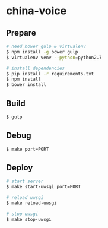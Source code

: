 china-voice
===========


Prepare
-------

```Bash
# need bower gulp & virtualenv
$ npm install -g bower gulp
$ virtualenv venv --python=python2.7

# install dependencies
$ pip install -r requirements.txt
$ npm install
$ bower install
```


Build
-------

```Bash
$ gulp
```


Debug
-----

```Bash
$ make port=PORT
```


Deploy
------

```Bash
# start server
$ make start-uwsgi port=PORT

# reload uwsgi
$ make reload-uwsgi

# stop uwsgi
$ make stop-uwsgi
```
